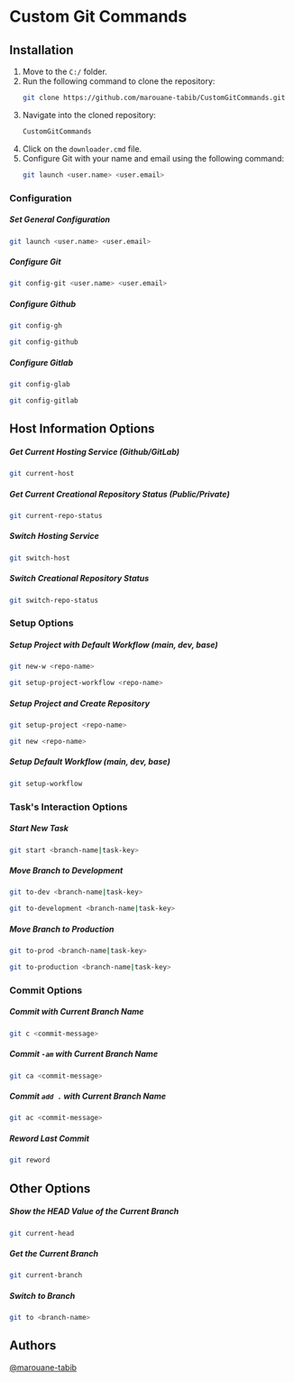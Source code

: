 # Custom Git Commands
## Installation
1. Move to the `C:/` folder.
2. Run the following command to clone the repository:
    ```bash
    git clone https://github.com/marouane-tabib/CustomGitCommands.git
    ```
3. Navigate into the cloned repository:
    ```bash
    CustomGitCommands
    ```
4. Click on the `downloader.cmd` file.
5. Configure Git with your name and email using the following command:
    ```bash
    git launch <user.name> <user.email>
    ```

### Configuration

##### **Set General Configuration**
```bash
git launch <user.name> <user.email>
```

##### Configure Git
```bash
git config-git <user.name> <user.email>
```

##### Configure Github
```bash
git config-gh
```
```bash
git config-github
```

##### Configure Gitlab
```bash
git config-glab
```
```bash
git config-gitlab
```
## Host Information Options

##### Get Current Hosting Service (Github/GitLab)
```bash
git current-host
```

##### Get Current Creational Repository Status (Public/Private)
```bash
git current-repo-status
```

##### Switch Hosting Service
```bash
git switch-host
```

##### Switch Creational Repository Status
```bash
git switch-repo-status
```

### Setup Options

##### **Setup Project with Default Workflow (main, dev, base)**
```bash
git new-w <repo-name>
```
```bash
git setup-project-workflow <repo-name>
```

##### Setup Project and Create Repository
```bash
git setup-project <repo-name>
```
```bash
git new <repo-name>
```

##### Setup Default Workflow (main, dev, base)
```bash
git setup-workflow
```

### Task's Interaction Options

##### Start New Task
```bash
git start <branch-name|task-key>
```

##### Move Branch to Development
```bash
git to-dev <branch-name|task-key>
```
```bash
git to-development <branch-name|task-key>
```

##### Move Branch to Production
```bash
git to-prod <branch-name|task-key>
```
```bash
git to-production <branch-name|task-key>
```

### Commit Options

##### Commit with Current Branch Name
```bash
git c <commit-message>
```

##### Commit `-am` with Current Branch Name
```bash
git ca <commit-message>
```

##### Commit `add .` with Current Branch Name
```bash
git ac <commit-message>
```

##### Reword Last Commit
```bash
git reword
```

## Other Options

##### Show the HEAD Value of the Current Branch
```bash
git current-head
```

##### Get the Current Branch
```bash
git current-branch
```

##### Switch to Branch
```bash
git to <branch-name>
```

## Authors
[@marouane-tabib](https://www.github.com/marouane-tabib)
